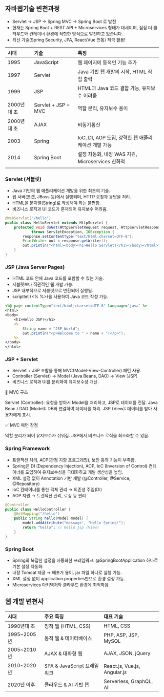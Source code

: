 ## 자바웹기술 변천과정  

- Servlet → JSP → Spring MVC → Spring Boot 로 발전  
- 현재는 Spring Boot + REST API + Microservices 형태가 대세이며, 점점 더 클라우드와 컨테이너 환경에 적합한 방식으로 발전하고 있습니다.  
- 최신 기술(Spring Security, JPA, React/Vue 연동) 적극 활용!

|시대|기술|특징|
| :-- | :-- | :-- |	
|1995|	JavaScript|	웹 페이지에 동적인 기능 추가|
|1997|	Servlet|	Java 기반 웹 개발의 시작, HTML 직접 출력|
|1999|	JSP|	HTML과 Java 코드 결합 가능, 유지보수 어려움|
|2000년대 초|	Servlet + JSP + MVC|	역할 분리, 유지보수 용이|
|2000년대 초|	AJAX|	비동기통신|
|2003|	Spring|	IoC, DI, AOP 도입, 강력한 웹 애플리케이션 개발 가능|
|2014|	Spring Boot|	설정 자동화, 내장 WAS 지원, Microservices 친화적|
||||


###  Servlet (서블릿)
- Java 기반의 웹 애플리케이션 개발을 위한 최초의 기술.  
- 웹 서버(톰캣, JBoss 등)에서 실행되며, HTTP 요청과 응답을 처리.  
- HTML을 문자열(String)로 작성해야 하는 불편함.  
- 비즈니스 로직과 UI 코드가 혼재되어 유지보수 어려움.  

```java
@WebServlet("/hello")
public class HelloServlet extends HttpServlet {
    protected void doGet(HttpServletRequest request, HttpServletResponse response)
            throws ServletException, IOException {
        response.setContentType("text/html;charset=UTF-8");
        PrintWriter out = response.getWriter();
        out.println("<html><body><h1>Hello Servlet!</h1></body></html>");
    }
}
```

###  JSP (Java Server Pages) 
- HTML 코드 안에 Java 코드를 포함할 수 있는 기술.  
- 서블릿보다 직관적인 웹 개발 가능.  
- JSP 내부적으로 서블릿으로 변환되어 실행됨.  
- scriptlet (<% %>)을 사용하여 Java 코드 작성 가능.  

```jsp
<%@ page contentType="text/html;charset=UTF-8" language="java" %>
<html>
<body>
    <h1>Hello JSP!</h1>
    <%
        String name = "JSP World";
        out.println("<p>Welcome to " + name + "!</p>");
    %>
</body>
</html>
```

### JSP + Servlet 
- Servlet + JSP 조합을 통해 MVC(Model-View-Controller) 패턴 사용.  
- Controller (Servlet) → Model (Java Beans, DAO) → View (JSP)  
- 비즈니스 로직과 UI를 분리하여 유지보수성 개선.  

🔹 MVC 구조

Servlet (Controller): 요청을 받아서 Model을 처리하고, JSP로 데이터를 전달.
Java Bean / DAO (Model): DB와 연결하여 데이터를 처리.
JSP (View): 데이터를 받아 사용자에게 표시.

✅ MVC 패턴 장점

역할 분리가 되어 유지보수가 쉬워짐.
JSP에서 비즈니스 로직을 최소화할 수 있음.

###  Spring Framework
- 트랜잭션 처리, AOP(관점 지향 프로그래밍), 보안 등의 기능이 부족함.  
- Spring은 DI (Dependency Injection), AOP, IoC (Inversion of Control) 컨테이너를 도입하여 유지보수성을 극대화하고 개발 생산성을 높임.  
- XML 설정 없이 Annotation 기반 개발 (@Controller, @Service, @Repository)  
- IoC 컨테이너를 통한 객체 관리 → 의존성 주입(DI)  
- AOP 지원 → 트랜잭션 관리, 로깅 등 편리  

```java
@Controller
public class HelloController {
    @GetMapping("/hello")
    public String hello(Model model) {
        model.addAttribute("message", "Hello Spring!");
        return "hello"; // hello.jsp (View)
    }
}
```

### Spring Boot  
- Spring의 복잡한 설정을 자동화한 프레임워크.  @SpringBootApplication 하나로 기본 설정 자동화.  
- 내장 Tomcat 제공 → 배포가 용이. jar 파일 하나로 실행 가능.   
- XML 설정 없이 application.properties만으로 환경 설정 가능.  
- Microservices 아키텍처와 클라우드 환경에 최적화됨  

## 웹 개발 변천사

|시대|	주요 특징|	대표 기술|
|:--|:--|:--|
|1990년대 초|	정적 웹 (HTML, CSS)|	HTML, CSS |
|1995~2005년|	동적 웹 & 데이터베이스|	PHP, ASP, JSP, MySQL|
|2005~2010년|	AJAX & 대화형 웹|	AJAX, JSON, jQuery|
|2010~2020년|	SPA & JavaScript 프레임워크|	React.js, Vue.js, Angular.js|
|2020년 이후|	클라우드 & AI 기반 웹|	Serverless, GraphQL, AI|